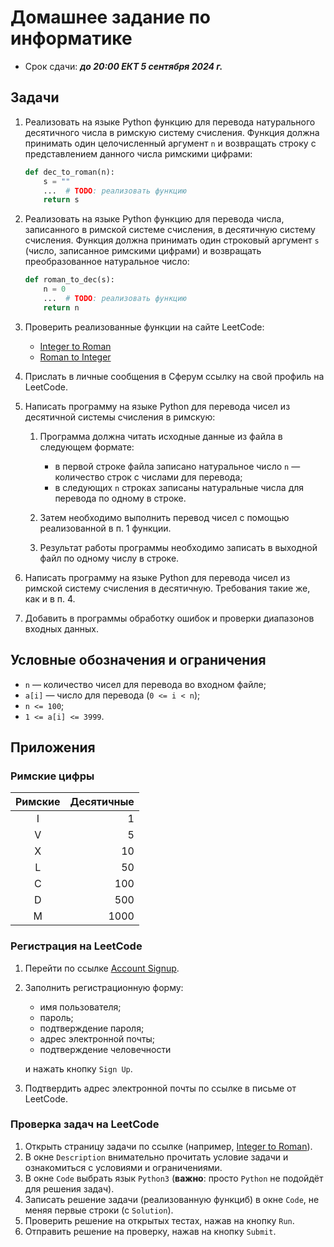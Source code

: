 # Домашнее задание по информатике

- Срок сдачи: ***до 20:00 ЕКТ 5 сентября 2024 г.***

## Задачи

1. Реализовать на языке Python функцию для перевода натурального десятичного числа в римскую систему счисления.
Функция должна принимать один целочисленный аргумент `n` и возвращать строку с представлением данного числа римскими цифрами:

    ```python
    def dec_to_roman(n):
        s = ""
        ...  # TODO: реализовать функцию
        return s
    ```

2. Реализовать на языке Python функцию для перевода числа, записанного в римской системе счисления, в десятичную систему счисления.
Функция должна принимать один строковый аргумент `s` (число, записанное римскими цифрами) и возвращать преобразованное натуральное число:

    ```python
    def roman_to_dec(s):
        n = 0
        ...  # TODO: реализовать функцию
        return n
    ```

3. Проверить реализованные функции на сайте LeetCode:

    - [Integer to Roman]
    - [Roman to Integer]

4. Прислать в личные сообщения в Сферум ссылку на свой профиль на LeetCode.

5. Написать программу на языке Python для перевода чисел из десятичной системы счисления в римскую:

    1. Программа должна читать исходные данные из файла в следующем формате:

        - в первой строке файла записано натуральное число `n` — количество строк с числами для перевода;
        - в следующих `n` строках записаны натуральные числа для перевода по одному в строке.

    2. Затем необходимо выполнить перевод чисел с помощью реализованной в п. 1 функции.
    
    3. Результат работы программы необходимо записать в выходной файл по одному числу в строке.

6. Написать программу на языке Python для перевода чисел из римской систему счисления в десятичную.
Требования такие же, как и в п. 4.

7. Добавить в программы обработку ошибок и проверки диапазонов входных данных.

## Условные обозначения и ограничения

- `n` — количество чисел для перевода во входном файле;
- `a[i]` — число для перевода (`0 <= i < n`);
- `n <= 100`;
- `1 <= a[i] <= 3999`.

## Приложения

### Римские цифры

| Римские | Десятичные |
|:-------:|-----------:|
| Ⅰ |    1 |
| Ⅴ |    5 |
| Ⅹ |   10 |
| Ⅼ |   50 |
| Ⅽ |  100 |
| Ⅾ |  500 |
| Ⅿ | 1000 |

### Регистрация на LeetCode

1. Перейти по ссылке [Account Signup](https://leetcode.com/accounts/signup/ "Account Signup — LeetCode").
2. Заполнить регистрационную форму:

    - имя пользователя;
    - пароль;
    - подтверждение пароля;
    - адрес электронной почты;
    - подтверждение человечности

    и нажать кнопку `Sign Up`.
3. Подтвердить адрес электронной почты по ссылке в письме от LeetCode.

### Проверка задач на LeetCode

1. Открыть страницу задачи по ссылке (например, [Integer to Roman]).
2. В окне `Description` внимательно прочитать условие задачи и ознакомиться с условиями и ограничениями.
3. В окне `Code` выбрать язык `Python3` (**важно**: просто `Python` не подойдёт для решения задач).
4. Записать решение задачи (реализованную функциб) в окне `Code`, не меняя первые строки (с `Solution`).
5. Проверить решение на открытых тестах, нажав на кнопку `Run`.
6. Отправить решение на проверку, нажав на кнопку `Submit`.

[Integer to Roman]: https://leetcode.com/problems/integer-to-roman/ "Integer to Roman — LeetCode"
[Roman to Integer]: https://leetcode.com/problems/roman-to-integer/ "Roman to Integer — LeetCode"
